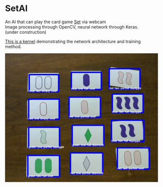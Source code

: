 # SetAI  
An AI that can play the card game [Set](https://www.setgame.com/set) via webcam  
Image processing through OpenCV, neural network through Keras.  
(under construction)  

[This is a kernel](https://www.kaggle.com/kwisatzhaderach/setnet-trainer?scriptVersionId=19702536) demonstrating the network architecture and training method.

![screen grab](set_example.jpg)
